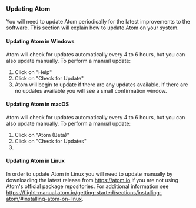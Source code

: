 ### Updating Atom

You will need to update Atom periodically for the latest improvements to the software. This section will explain how to update Atom on your system.

#### Updating Atom in Windows

Atom will check for updates automatically every 4 to 6 hours, but you can also update manually. To perform a manual update:

1. Click on "Help"
2. Click on "Check for Update"
3. Atom will begin to update if there are any updates available. If there are no updates available you will see a small confirmation window.

#### Updating Atom in macOS

Atom will check for updates automatically every 4 to 6 hours, but you can also update manually. To perform a manual update:

1. Click on "Atom (Beta)"
2. Click on "Check for Updates"
3. 

#### Updating Atom in Linux

In order to update Atom in Linux you will need to update manually by downloading the latest release from https://atom.io if you are not using Atom's official package repositories. For additional information see https://flight-manual.atom.io/getting-started/sections/installing-atom/#installing-atom-on-linux.

